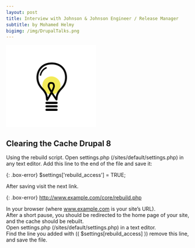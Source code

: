 ```yaml
---
layout: post
title: Interview with Johnson & Johnson Engineer / Release Manager
subtitle: by Mohamed Helmy
bigimg: /img/DrupalTalks.png
---
```

<img src="/img/idea.gif">


## Clearing the Cache Drupal 8 <br/>

Using the rebuild script.
Open settings.php (/sites/default/settings.php) in any text editor. Add this line to the end of the file and save it:<br/>

{: .box-error}
$settings['rebuild_access'] = TRUE;<br/>

After saving visit the next link.<br/>

{: .box-error}
http://www.example.com/core/rebuild.php<br/>

In your browser (where www.example.com is your site’s URL).<br/> 
After a short pause, you should be redirected to the home page of your site, and the cache should be rebuilt.<br/>
Open settings.php (/sites/default/settings.php) in a text editor.<br/>
Find the line you added with (( $settings[rebuild_access] )) remove this line, and save the file.<br/> 

